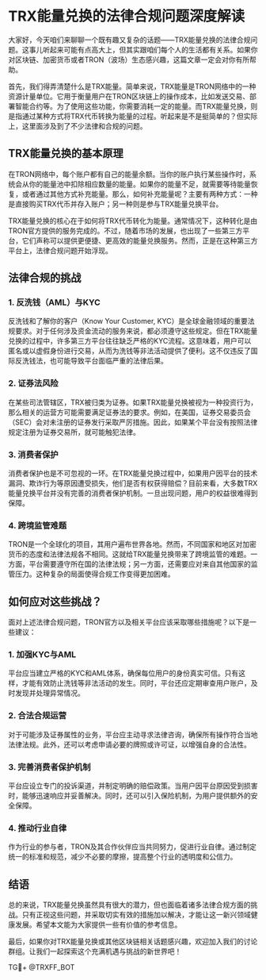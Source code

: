 # TRX能量兑换的法律合规问题深度解读

大家好，今天咱们来聊聊一个既有趣又复杂的话题——TRX能量兑换的法律合规问题。这事儿听起来可能有点高大上，但其实跟咱们每个人的生活都有关系。如果你对区块链、加密货币或者TRON（波场）生态感兴趣，这篇文章一定会对你有所帮助。

首先，我们得弄清楚什么是TRX能量。简单来说，TRX能量是TRON网络中的一种资源计量单位。它用于衡量用户在TRON区块链上的操作成本，比如发送交易、部署智能合约等。为了使用这些功能，你需要消耗一定的能量。而TRX能量兑换，则是指通过某种方式将TRX代币转换为能量的过程。听起来是不是挺简单的？但实际上，这里面涉及到了不少法律和合规的问题。

## TRX能量兑换的基本原理

在TRON网络中，每个账户都有自己的能量余额。当你的账户执行某些操作时，系统会从你的能量池中扣除相应数量的能量。如果你的能量不足，就需要等待能量恢复，或者通过其他方式补充能量。那么，如何补充能量呢？主要有两种方式：一种是直接购买TRX代币并存入账户；另一种则是参与TRX能量兑换平台。

TRX能量兑换的核心在于如何将TRX代币转化为能量。通常情况下，这种转化是由TRON官方提供的服务完成的。不过，随着市场的发展，也出现了一些第三方平台，它们声称可以提供更便捷、更高效的能量兑换服务。然而，正是在这种第三方平台上，法律合规问题开始浮现。

## 法律合规的挑战

### 1. **反洗钱（AML）与KYC**

反洗钱和了解你的客户（Know Your Customer, KYC）是全球金融领域的重要法规要求。对于任何涉及资金流动的服务来说，都必须遵守这些规定。但在TRX能量兑换的过程中，许多第三方平台往往缺乏严格的KYC流程。这意味着，用户可以匿名或以虚假身份进行交易，从而为洗钱等非法活动提供了便利。这不仅违反了国际反洗钱法，也可能导致平台面临严重的法律后果。

### 2. **证券法风险**

在某些司法管辖区，TRX被归类为证券。如果TRX能量兑换被视为一种投资行为，那么相关的运营方可能需要满足证券法的要求。例如，在美国，证券交易委员会（SEC）会对未注册的证券发行采取严厉措施。因此，如果某个平台没有按照法律规定注册为证券交易所，就可能触犯法律。

### 3. **消费者保护**

消费者保护也是不可忽视的一环。在TRX能量兑换过程中，如果用户因平台的技术漏洞、欺诈行为等原因遭受损失，他们是否有权获得赔偿？目前来看，大多数TRX能量兑换平台并没有完善的消费者保护机制。一旦出现问题，用户的权益很难得到保障。

### 4. **跨境监管难题**

TRON是一个全球化的项目，其用户遍布世界各地。然而，不同国家和地区对加密货币的态度和法律法规各不相同。这就给TRX能量兑换带来了跨境监管的难题。一方面，平台需要遵守所在国的法律法规；另一方面，还需要应对来自其他国家的监管压力。这种复杂的局面使得合规工作变得更加困难。

## 如何应对这些挑战？

面对上述法律合规问题，TRON官方以及相关平台应该采取哪些措施呢？以下是一些建议：

### 1. **加强KYC与AML**

平台应当建立严格的KYC和AML体系，确保每位用户的身份真实可信。只有这样，才能有效防止洗钱等非法活动的发生。同时，平台还应定期审查用户账户，及时发现并处理异常情况。

### 2. **合法合规运营**

对于可能涉及证券属性的业务，平台应主动寻求法律咨询，确保所有操作符合当地法律法规。此外，还可以考虑申请必要的牌照或许可证，以增强自身的合法性。

### 3. **完善消费者保护机制**

平台应设立专门的投诉渠道，并制定明确的赔偿政策。当用户因平台原因受到损害时，能够迅速响应并妥善解决。同时，还可以引入保险机制，为用户提供额外的安全保障。

### 4. **推动行业自律**

作为行业的参与者，TRON及其合作伙伴应当共同努力，促进行业自律。通过制定统一的标准和规范，减少不必要的摩擦，提高整个行业的透明度和公信力。

## 结语

总的来说，TRX能量兑换虽然具有很大的潜力，但也面临着诸多法律合规方面的挑战。只有正视这些问题，并采取切实有效的措施加以解决，才能让这一新兴领域健康发展。希望本文能为大家提供一些有价值的参考信息。

最后，如果你对TRX能量兑换或其他区块链相关话题感兴趣，欢迎加入我们的讨论群组。让我们一起探索这个充满机遇与挑战的新世界吧！

TG💪+ @TRXFF_BOT